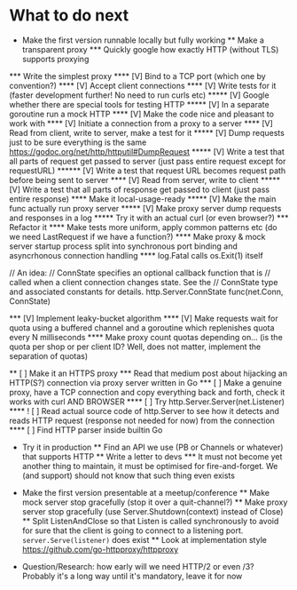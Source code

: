 What to do next
================

* Make the first version runnable locally but fully working
** Make a transparent proxy
*** Quickly google how exactly HTTP (without TLS) supports proxying

*** Write the simplest proxy
**** [V] Bind to a TCP port (which one by convention?)
**** [V] Accept client connections
**** [V] Write tests for it (faster development further! No need to run curls etc)
***** [V] Google whether there are special tools for testing HTTP
***** [V] In a separate goroutine run a mock HTTP
**** [V] Make the code nice and pleasant to work with
**** [V] Initiate a connection from a proxy to a server
**** [V] Read from client, write to server, make a test for it
***** [V] Dump requests just to be sure everything is the same https://godoc.org/net/http/httputil#DumpRequest
***** [V] Write a test that all parts of request get passed to server (just pass entire request except for requestURL)
****** [V] Write a test that request URL becomes request path before being sent to server
**** [V] Read from server, write to client
***** [V] Write a test that all parts of response get passed to client (just pass entire response)
**** Make it local-usage-ready
***** [V] Make the main func actually run proxy server
***** [V] Make proxy server dump requests and responses in a log
***** Try it with an actual curl (or even browser?)
*** Refactor it
**** Make tests more uniform, apply common patterns etc (do we need LastRequest if we have a function?)
**** Make proxy & mock server startup process split into synchronous port binding and asyncrhonous connection handling
**** log.Fatal calls os.Exit(1) itself

// An idea:
        // ConnState specifies an optional callback function that is
        // called when a client connection changes state. See the
        // ConnState type and associated constants for details.
        http.Server.ConnState func(net.Conn, ConnState)

*** [V] Implement leaky-bucket algorithm
**** [V] Make requests wait for quota using a buffered channel and a goroutine which replenishes quota every N milliseconds
**** Make proxy count quotas depending on... (is the quota per shop or per client ID? Well, does not matter, implement the separation of quotas)

** [ ] Make it an HTTPS proxy
*** Read that medium post about hijacking an HTTP(S?) connection via proxy server written in Go
*** [ ] Make a genuine proxy, have a TCP connection and copy everything back and forth, check it works with curl AND BROWSER
**** [ ] Try http.Server.Server(net.Listener)
**** ! [ ] Read actual source code of http.Server to see how it detects and reads HTTP request (response not needed for now) from the connection
**** [ ] Find HTTP parser inside builtin Go

* Try it in production
** Find an API we use (PB or Channels or whatever) that supports HTTP
** Write a letter to devs
*** It must not become yet another thing to maintain, it must be optimised for fire-and-forget. We (and support) should not know that such thing even exists

* Make the first version presentable at a meetup/conference
** Make mock server stop gracefully (stop it over a quit-channel?)
** Make proxy server stop gracefully (use Server.Shutdown(context) instead of Close)
** Split ListenAndClose so that Listen is called synchronously to avoid for sure that the client is going to connect to a listening port. `server.Serve(listener)` does exist
** Look at implementation style https://github.com/go-httpproxy/httpproxy

* Question/Research: how early will we need HTTP/2 or even /3? Probably it's a long way until it's mandatory, leave it for now
